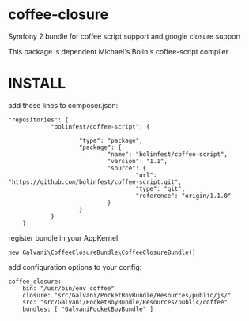 coffee-closure
==============

Symfony 2 bundle for coffee script support and google closure support

This package is dependent Michael's Bolin's coffee-script compiler


INSTALL
=======

add these lines to composer.json:


	"repositories": {
                "bolinfest/coffee-script": {

                        "type": "package",
                        "package": {
                                "name": "bolinfest/coffee-script",
                                "version": "1.1",
                                "source": {
                                        "url": "https://github.com/bolinfest/coffee-script.git",
                                        "type": "git",
                                        "reference": "origin/1.1.0"
                                }
                        }
                }
        }


register bundle in your AppKernel:

	new Galvani\CoffeeClosureBundle\CoffeeClosureBundle()

add configuration options to your config:

	coffee_closure:
		bin: "/usr/bin/env coffee"
		closure: "src/Galvani/PocketBoyBundle/Resources/public/js/"
		src: "src/Galvani/PocketBoyBundle/Resources/public/coffee"
		bundles: [ "GalvaniPocketBoyBundle" ]

